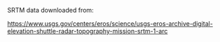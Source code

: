 SRTM data downloaded from:

https://www.usgs.gov/centers/eros/science/usgs-eros-archive-digital-elevation-shuttle-radar-topography-mission-srtm-1-arc
